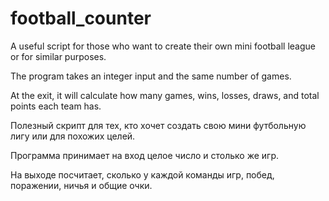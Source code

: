 # football_counter

A useful script for those who want to create their own mini football league or for similar purposes.

The program takes an integer input and the same number of games.

At the exit, it will calculate how many games, wins, losses, draws, and total points each team has.

Полезный скрипт для тех, кто хочет создать свою мини футбольную лигу или для похожих целей.

Программа принимает на вход целое число и столько же игр.

На выходе посчитает, сколько у каждой команды игр, побед, поражении, ничья и общие очки.
